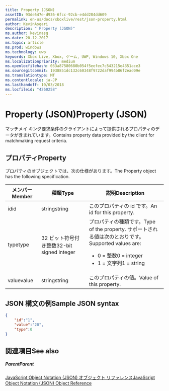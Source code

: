 ```yaml
---
title: Property (JSON)
assetID: 93de547e-d936-6fcc-92cb-e4dd284dd609
permalink: en-us/docs/xboxlive/rest/json-property.html
author: KevinAsgari
description: " Property (JSON)"
ms.author: kevinasg
ms.date: 20-12-2017
ms.topic: article
ms.prod: windows
ms.technology: uwp
keywords: Xbox Live, Xbox, ゲーム, UWP, Windows 10, Xbox One
ms.localizationpriority: medium
ms.openlocfilehash: 033a87580680b054f5eefec7c543215e4351ace3
ms.sourcegitcommit: 1938851dc132c60348f9722daf994b86f2ead09e
ms.translationtype: MT
ms.contentlocale: ja-JP
ms.lasthandoff: 10/03/2018
ms.locfileid: "4260258"
---
```

# <a name="property-json"></a><span data-ttu-id="50290-104">Property (JSON)</span><span class="sxs-lookup"><span data-stu-id="50290-104">Property (JSON)</span></span>
<span data-ttu-id="50290-105">マッチメイ キング要求条件のクライアントによって提供されるプロパティのデータが含まれています。</span><span class="sxs-lookup"><span data-stu-id="50290-105">Contains property data provided by the client for matchmaking request criteria.</span></span>
<a id="ID4EN"></a>


## <a name="property"></a><span data-ttu-id="50290-106">プロパティ</span><span class="sxs-lookup"><span data-stu-id="50290-106">Property</span></span>

<span data-ttu-id="50290-107">プロパティのオブジェクトでは、次の仕様があります。</span><span class="sxs-lookup"><span data-stu-id="50290-107">The Property object has the following specification.</span></span>

| <span data-ttu-id="50290-108">メンバー</span><span class="sxs-lookup"><span data-stu-id="50290-108">Member</span></span>| <span data-ttu-id="50290-109">種類</span><span class="sxs-lookup"><span data-stu-id="50290-109">Type</span></span>| <span data-ttu-id="50290-110">説明</span><span class="sxs-lookup"><span data-stu-id="50290-110">Description</span></span>|
| --- | --- | --- |
| <span data-ttu-id="50290-111">id</span><span class="sxs-lookup"><span data-stu-id="50290-111">id</span></span>| <span data-ttu-id="50290-112">string</span><span class="sxs-lookup"><span data-stu-id="50290-112">string</span></span>| <span data-ttu-id="50290-113">このプロパティの id です。</span><span class="sxs-lookup"><span data-stu-id="50290-113">An id for this property.</span></span>|
| <span data-ttu-id="50290-114">type</span><span class="sxs-lookup"><span data-stu-id="50290-114">type</span></span>| <span data-ttu-id="50290-115">32 ビット符号付き整数</span><span class="sxs-lookup"><span data-stu-id="50290-115">32-bit signed integer</span></span> | <span data-ttu-id="50290-116">プロパティの種類です。</span><span class="sxs-lookup"><span data-stu-id="50290-116">Type of the property.</span></span> <span data-ttu-id="50290-117">サポートされる値は次のとおりです。</span><span class="sxs-lookup"><span data-stu-id="50290-117">Supported values are:</span></span> <ul><li><span data-ttu-id="50290-118">0 = 整数</span><span class="sxs-lookup"><span data-stu-id="50290-118">0 = integer</span></span></li><li><span data-ttu-id="50290-119">1 = 文字列</span><span class="sxs-lookup"><span data-stu-id="50290-119">1 = string</span></span></li></ul>| 
| <span data-ttu-id="50290-120">value</span><span class="sxs-lookup"><span data-stu-id="50290-120">value</span></span>| <span data-ttu-id="50290-121">string</span><span class="sxs-lookup"><span data-stu-id="50290-121">string</span></span>| <span data-ttu-id="50290-122">このプロパティの値。</span><span class="sxs-lookup"><span data-stu-id="50290-122">Value of this property.</span></span>|

<a id="ID4EGC"></a>


## <a name="sample-json-syntax"></a><span data-ttu-id="50290-123">JSON 構文の例</span><span class="sxs-lookup"><span data-stu-id="50290-123">Sample JSON syntax</span></span>


```json
{
    "id":"1",
    "value":"20",
    "type":0
}

```


<a id="ID4EPC"></a>


## <a name="see-also"></a><span data-ttu-id="50290-124">関連項目</span><span class="sxs-lookup"><span data-stu-id="50290-124">See also</span></span>

<a id="ID4ERC"></a>


##### <a name="parent"></a><span data-ttu-id="50290-125">Parent</span><span class="sxs-lookup"><span data-stu-id="50290-125">Parent</span></span>

[<span data-ttu-id="50290-126">JavaScript Object Notation (JSON) オブジェクト リファレンス</span><span class="sxs-lookup"><span data-stu-id="50290-126">JavaScript Object Notation (JSON) Object Reference</span></span>](atoc-xboxlivews-reference-json.md)
